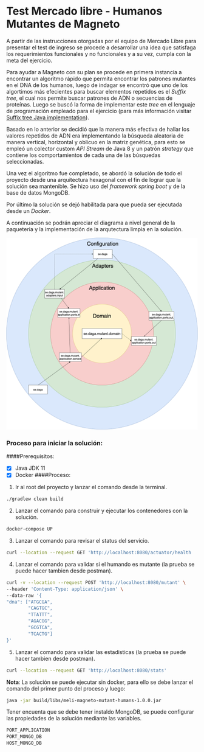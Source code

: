 # Test Mercado libre -  Humanos Mutantes de Magneto   

A partir de las instrucciones otorgadas por el equipo de Mercado Libre para presentar el test de ingreso se procede a desarrollar una idea que satisfaga los requerimientos funcionales y no funcionales y a su vez, cumpla con la meta del ejercicio.

Para ayudar a Magneto con su plan se procede en primera instancia a encontrar un algoritmo  rápido que permita encontrar los patrones mutantes en el DNA de los humanos, luego de indagar se encontró que uno de los algortimos más efecientes para buscar elementos repetidos es el *Suffix tree*, el cual nos permite buscar patrones de ADN
o secuencias de proteínas. Luego se buscó la forma de implementar este *tree* en el lenguaje de programación empleado para el ejercicio (para más información visitar [Suffix tree Java implementation]( https://www.baeldung.com/java-pattern-matching-suffix-tree)).

Basado en lo anterior se decidió que la manera más efectiva de hallar los valores repetidos de ADN era implementando la búsqueda aleatoria de manera vertical, horizontal y oblicuo en la matriz genética, para esto se empleó un colector custom *API Stream* de Java 8 
 y un patrón *strategy* que contiene los comportamientos de cada una de las búsquedas seleccionadas.

Una vez el algoritmo fue completado, se abordó la solución de todo el proyecto desde una arquitectura hexagonal con el fin de lograr que la solución sea mantenible.
Se hizo uso del *framework spring boot* y de la base de datos MongoDB. 

Por último la solución se dejó habilitada para que pueda ser ejecutada desde un *Docker*.

A continuación se podrán apreciar el diagrama a nivel general de la paqueteria y la implementación de la arqutectura limpia en la solución.

![Arquitectura](assets/CleanArchitecture.png)

### Proceso para iniciar la solución:
####Prerequisitos:
- [x] Java JDK 11
- [x] Docker
####Proceso:
1. Ir al root del proyecto y lanzar el comando desde la terminal.
```bash
./gradlew clean build
 ```
2. Lanzar el comando para construir y ejecutar los contenedores con la solución.
```bash
docker-compose UP
 ```
3. Lanzar el comando para revisar el status del servicio.
```bash
curl --location --request GET 'http://localhost:8080/actuator/health
```

4. Lanzar el comando para validar si el humando es mutante (la prueba se puede hacer tambien desde postman).
```bash
curl -v --location --request POST 'http://localhost:8080/mutant' \
--header 'Content-Type: application/json' \
--data-raw '{
"dna": ["ATGCGA",
        "CAGTGC",
        "TTATTT", 
        "AGACGG",
        "GCGTCA",
        "TCACTG"]
}'
 ```

5. Lanzar el comando para validar las estadisticas (la prueba se puede hacer tambien desde postman).
```bash
curl --location --request GET 'http://localhost:8080/stats'
 ```
**Nota**: La solución se puede ejecutar sin docker, para ello se debe lanzar el comando del primer punto del proceso y luego:
```bash
java -jar build/libs/meli-magneto-mutant-humans-1.0.0.jar
 ```
Tener encuenta que se debe tener instaldo MongoDB, se puede configurar las propiedades de la solución mediante las variables.
```bash
PORT_APPLICATION
PORT_MONGO_DB
HOST_MONGO_DB
 ```
